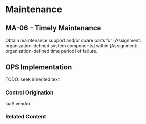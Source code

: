 # Maintenance
## MA-06 - Timely Maintenance

Obtain maintenance support and/or spare parts for [Assignment: organization-defined system components] within [Assignment: organization-defined time period] of failure.

## OPS Implementation

TODO: seek inherited text

### Control Origination

IaaS vendor

### Related Content
